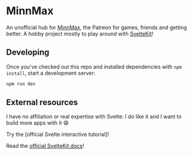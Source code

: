 # MinnMax

An unofficial hub for [MinnMax], the Patreon for games, friends and getting better. A hobby project mostly to play around with [SvelteKit]!

[minnmax]: https://minnmax.com 'Particularly great gaming content!'
[sveltekit]: https://kit.svelte.dev/docs 'Like Next.js, for Svelte!'

## Developing

Once you've checked out this repo and installed dependencies with `npm install`, start a development server:

```bash
npm run dev
```

## External resources

I have no affiliation or real expertise with Svelte: I do like it and I want to build more apps with it 😄

Try the [official Svelte interactive tutorial]!

Read the [official SvelteKit docs]!

[official svelte tutorial]: https://svelte.dev/tutorial/basics 'Repl-based and awesome'
[official sveltekit docs]: https://kit.svelte.dev/docs 'under heavy development too'
